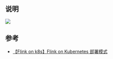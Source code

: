 ## 说明

![](https://obsidian-foveagge.oss-cn-beijing.aliyuncs.com/blog/OwuUQp.png)

## 参考

- [【Flink on k8s】Flink on Kubernetes 部署模式](https://zhuanlan.zhihu.com/p/366485641)

